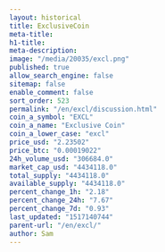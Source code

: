 ```yaml
---
layout: historical
title: ExclusiveCoin
meta-title: 
h1-title: 
meta-description: 
image: "/media/20035/excl.png"
published: true
allow_search_engine: false
sitemap: false
enable_comment: false
sort_order: 523
permalink: "/en/excl/discussion.html"
coin_a_symbol: "EXCL"
coin_a_name: "Exclusive Coin"
coin_a_lower_case: "excl"
price_usd: "2.23502"
price_btc: "0.00019022"
24h_volume_usd: "306684.0"
market_cap_usd: "4434118.0"
total_supply: "4434118.0"
available_supply: "4434118.0"
percent_change_1h: "2.18"
percent_change_24h: "7.67"
percent_change_7d: "0.93"
last_updated: "1517140744"
parent-url: "/en/excl/"
author: Sam
---
```



